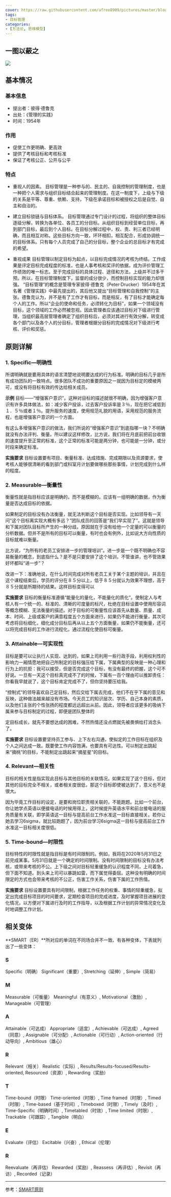 ```yaml
---
cover: https://raw.githubusercontent.com/afree8909/pictures/master/blog20200428145153.png
tags: 
- 目标管理
categories:
- [方法论, 思维模型]
---
```



## 一图以蔽之
![](https://raw.githubusercontent.com/afree8909/pictures/master/blog20200428145153.png)

## 基本情况
### 基本信息

* 提出者：彼得·德鲁克
* 出处：《管理的实践》
* 时间：1954年

### 作用

* 促使工作更明确、更高效
* 提供了考核目标和考核标准
* 保证了考核公正、公开与公平

### 特点
* 重视人的因素。
目标管理是一种参与的、民主的、自我控制的管理制度，也是一种把个人需求与组织目标结合起来的管理制度。在这一制度下，上级与下级的关系是平等、尊重、依赖、支持，下级在承诺目标和被授权之后是自觉、自主和自治的。

* 建立目标锁链与目标体系。
目标管理通过专门设计的过程，将组织的整体目标逐级分解，转换为各单位、各员工的分目标。从组织目标到经营单位目标，再到部门目标，最后到个人目标。在目标分解过程中，权、责、利三者已经明确，而且相互对称。这些目标方向一致，环环相扣，相互配合，形成协调统一的目标体系。只有每个人员完成了自己的分目标，整个企业的总目标才有完成的希望。

* 重视成果
目标管理以制定目标为起点，以目标完成情况的考核为终结。工作成果是评定目标完成程度的标准，也是人事考核和奖评的依据，成为评价管理工作绩效的唯一标志。至于完成目标的具体过程、途径和方法，上级并不过多干预。所以，在目标管理制度下，监督的成分很少，而控制目标实现的能力却很强。
“目标管理”的概念是管理专家彼得·德鲁克（Peter·Drucker）1954年在其名著《管理实践》中最先提出的，其后他又提出“目标管理和自我控制”的主张。德鲁克认为，并不是有了工作才有目标，而是相反，有了目标才能确定每个人的工作。所以“企业的使命和任务，必须转化为目标”，如果一个领域没有目标，这个领域的工作必然被忽视。因此管理者应该通过目标对下级进行管理，当组织最高层管理者确定了组织目标后，必须对其进行有效分解，转变成各个部门以及各个人的分目标，管理者根据分目标的完成情况对下级进行考核、评价和奖惩。

## 原则详解
### 1. Specific—明确性
所谓明确就是要用具体的语言清楚地说明要达成的行为标准。明确的目标几乎是所有成功团队的一致特点。很多团队不成功的重要原因之一就因为目标定的模棱两可，或没有将目标有效的传达给相关成员。

**示例**
目标——“增强客户意识”。这种对目标的描述就很不明确，因为增强客户意识有许多具体做法，如：减少客户投诉，过去客户投诉率是３％，现在把它减低到１．５％或者１％。提升服务的速度，使用规范礼貌的用语，采用规范的服务流程，也是增强客户意识的一个方面。

有这么多增强客户意识的做法，我们所说的“增强客户意识”到底指哪一块？不明确就没有办法评判、衡量。所以建议这样修改，比方说，我们将在月底前把前台收银的速度提升至正常的标准，这个正常的标准可能是两分钟，也可能是一分钟，或分时段来确定标准。

**实施要求**
目标设置要有项目、衡量标准、达成措施、完成期限以及资源要求，使考核人能够很清晰的看到部门或科室月计划要做哪些那些事情，计划完成到什么样的程度。
　　
### 2. Measurable—衡量性

衡量性就是指目标应该是明确的，而不是模糊的。应该有一组明确的数据，作为衡量是否达成目标的依据。

如果制定的目标没有办法衡量，就无法判断这个目标是否实现。比如领导有一天问“这个目标离实现大概有多远？”团队成员的回答是“我们早实现了”。这就是领导和下属对团队目标所产生的一种分歧。原因就在于没有给他一个定量的可以衡量的分析数据。但并不是所有的目标可以衡量，有时也会有例外，比如说大方向性质的目标就难以衡量。

比方说，“为所有的老员工安排进一步的管理培训”。进一步是一个既不明确也不容易衡量的概念，到底指什么？是不是只要安排了这个培训，不管谁讲，也不管效果好坏都叫“进一步”？

改进一下：准确地说，在什么时间完成对所有老员工关于某个主题的培训，并且在这个课程结束后，学员的评分在８５分以上，低于８５分就认为效果不理想，高于８５分就是所期待的结果。这样目标变得可以

**实施要求**
目标的衡量标准遵循“能量化的量化，不能量化的质化”。使制定人与考核人有一个统一的、标准的、清晰的可度量的标尺，杜绝在目标设置中使用形容词等概念模糊、无法衡量的描述。对于目标的可衡量性应该首先从数量、质量、成本、时间、上级或客户的满意程度五个方面来进行，如果仍不能进行衡量，其次可考虑将目标细化，细化成分目标后再从以上五个方面衡量，如果仍不能衡量，还可以将完成目标的工作进行流程化，通过流程化使目标可衡量。

### 3. Attainable—可实现性

目标是要可以让执行人实现、达到的，如果上司利用一些行政手段，利用权利性的影响力一厢情愿地把自己所制定的目标强压给下属，下属典型的反映是一种心理和行为上的抗拒：我可以接受，但是否完成这个目标，有没有最终的把握，这个可不好说。一旦有一天这个目标真完成不了的时候，下属有一百个理由可以推卸责任：你看我早就说了，这个目标肯定完成不了，但你坚持要压给我。

“控制式”的领导喜欢自己定目标，然后交给下属去完成，他们不在乎下属的意见和反映，这种做法越来越没有市场。今天员工的知识层次、学历、自己本身的素质，以及他们主张的个性张扬的程度都远远超出从前。因此，领导者应该更多的吸纳下属来参与目标制定的过程，即便是团队整体的

定目标成长，就先不要想达成的困难，不然热情还没点燃就先被畏惧给打消念头了。

**实施要求**
目标设置要坚持员工参与、上下左右沟通，使拟定的工作目标在组织及个人之间达成一致。既要使工作内容饱满，也要具有可达性。可以制定出跳起来“摘桃”的目标，不能制定出跳起来“摘星星”的目标。

### 4. Relevant—相关性

目标的相关性是指实现此目标与其他目标的关联情况。如果实现了这个目标，但对其他的目标完全不相关，或者相关度很低，那这个目标即使被达到了，意义也不是很大。

因为毕竟工作目标的设定，是要和岗位职责相关联的，不能跑题。比如一个前台，你让她学点英语以便接电话的时候用得上，这时候提升英语水平和前台接电话的服务质量有关联，即学英语这一目标与提高前台工作水准这一目标直接相关。若你让她去学习6sigma，就比较跑题了，因为前台学习6sigma这一目标与提高前台工作水准这一目标相关度很低。

### 5. Time-bound—时限性

目标特性的时限性就是指目标是有时间限制的。例如，我将在2020年5月31日之前完成某事。5月31日就是一个确定的时间限制。没有时间限制的目标没有办法考核，或带来考核的不公。上下级之间对目标轻重缓急的认识程度不同，上司着急，但下面不知道。到头来上司可以暴跳如雷，而下属觉得委屈。这种没有明确的时间限定的方式也会带来考核的不公正，伤害工作关系，伤害下属的工作热情。

**实施要求**
目标设置要具有时间限制，根据工作任务的权重、事情的轻重缓急，拟定出完成目标项目的时间要求，定期检查项目的完成进度，及时掌握项目进展的变化情况，以方便对下属进行及时的工作指导，以及根据工作计划的异常情况变化及时地调整工作计划。



## 相关变体
**SMART（ER）**所对应的单词在不同场合并不一致、有各种变体，下表就列出了一些变体：

### S
Specific（明确）
Significant（重要）, Stretching（延伸）, Simple（简易）

### M
Measurable（可衡量）
Meaningful（有意义）, Motivational（激励）, Manageable（可管理）

### A
Attainable（可达成）
Appropriate（适宜）, Achievable（可达成）, Agreed（同意）, Assignable（可分配）, Actionable（可行动）, Action-oriented（行动导向）, Ambitious（雄心）

### R
Relevant（相关）
Realistic（实际）, Results/Results-focused/Results-oriented, Resourced（资源）, Rewarding（奖励）

### T
Time-bound（时限）
Time-oriented（时限）, Time framed（时限）, Timed（时限）, Time-based（基于时间）, Timeboxed（时限）, Timely（及时）, Time-Specific（明确时间）, Timetabled（时效）, Time limited（时限）, Trackable（可跟踪）, Tangible（明白）

### E
Evaluate（评估）
Excitable（兴奋）, Ethical（伦理）

### R
Reevaluate（再评估）
Rewarded（奖励）, Reassess（再评估）, Revisit（再访）, Recorded（记录）

---
参考：[SMART原则](https://wiki.mbalib.com/wiki/SMART%E5%8E%9F%E5%88%99)

